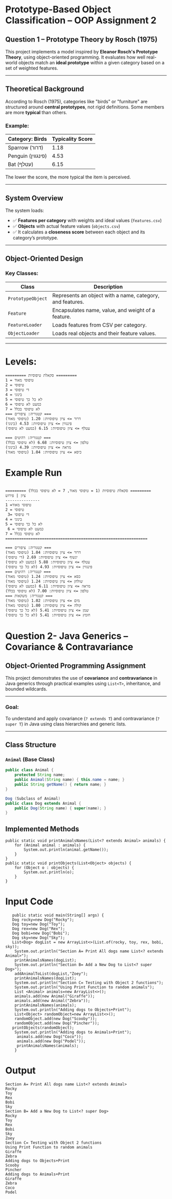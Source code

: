 #  Prototype-Based Object Classification – OOP Assignment 2
##  Question 1 – Prototype Theory by Rosch (1975)

This project implements a model inspired by **Eleanor Rosch's Prototype Theory**, using object-oriented programming. It evaluates how well real-world objects match an **ideal prototype** within a given category based on a set of weighted features.

---

##  Theoretical Background

According to Rosch (1975), categories like "birds" or "furniture" are structured around **central prototypes**, not rigid definitions. Some members are more **typical** than others.

### Example:

| Category: Birds        | Typicality Score |
|------------------------|------------------|
| Sparrow (דרור)         | 1.18             |
| Penguin (פינגווין)     | 4.53             |
| Bat (עטלף)             | 6.15             |

The lower the score, the more typical the item is perceived.

---

##  System Overview

The system loads:
- ✅ **Features per category** with weights and ideal values (`features.csv`)
- ✅ **Objects** with actual feature values (`objects.csv`)
- ✅ It calculates a **closeness score** between each object and its category’s prototype.

---

##  Object-Oriented Design

### Key Classes:
| Class              | Description                                               |
|--------------------|-----------------------------------------------------------|
| `PrototypeObject`  | Represents an object with a name, category, and features. |
| `Feature`          | Encapsulates name, value, and weight of a feature.        |
| `FeatureLoader`    | Loads features from CSV per category.                     |
| `ObjectLoader`     | Loads real objects and their feature values.              |

---
# Levels:
```
========= סקאלת טיפוסיות =========
1 = טיפוסי מאוד
2 = טיפוסי
3 = די טיפוסי
4 = בינוני
5 = לא כל כך טיפוסי
6 = כמעט לא טיפוסי
7 = לא טיפוסי בכלל
=== קטגוריה: ציפורים ===
דרור => ציון טיפוסיות: 1.20 (טיפוסי מאוד)
פינגווין => ציון טיפוסיות: 4.53 (בינוני)
עטלף => ציון טיפוסיות: 6.15 (כמעט לא טיפוסי)

=== קטגוריה: רהיטים ===
טלפון => ציון טיפוסיות: 6.68 (לא טיפוסי בכלל)
מראה => ציון טיפוסיות: 4.39 (בינוני)
כיסא => ציון טיפוסיות: 1.04 (טיפוסי מאוד)
```

# Example Run 

```

========= סקאלת טיפוסיות (1 = טיפוסי מאוד, 7 = לא טיפוסי בכלל) =========
ציון | פירוש
---------------
1 =טיפוסי מאוד
2 = טיפוסי
 3= די טיפוסי
4 = בינוני
5 = לא כל כך טיפוסי
 6 = כמעט לא טיפוסי
7 = לא טיפוסי בכלל
==============================================================

=== קטגוריה: ציפורים ===
דרור => ציון טיפוסיות: 1.04 (טיפוסי מאוד)
ינשוף => ציון טיפוסיות: 2.69 (די טיפוסי)
עטלף => ציון טיפוסיות: 5.88 (כמעט לא טיפוסי)
פינגווין => ציון טיפוסיות: 4.93 (לא כל כך טיפוסי)
=== קטגוריה: רהיטים ===
כסא => ציון טיפוסיות: 1.24 (טיפוסי מאוד)
שולחן => ציון טיפוסיות: 1.24 (טיפוסי מאוד)
מראה => ציון טיפוסיות: 6.11 (כמעט לא טיפוסי)
טלפון => ציון טיפוסיות: 7.00 (לא טיפוסי בכלל)
=== קטגוריה: משקאות ===
מים => ציון טיפוסיות: 1.02 (טיפוסי מאוד)
קולה => ציון טיפוסיות: 1.00 (טיפוסי מאוד)
שמן => ציון טיפוסיות: 5.41 (לא כל כך טיפוסי)
חומץ => ציון טיפוסיות: 5.41 (לא כל כך טיפוסי)

```


# Question 2- Java Generics – Covariance & Contravariance

## Object-Oriented Programming Assignment

This project demonstrates the use of **covariance** and **contravariance** in Java generics through practical examples using `List<T>`, inheritance, and bounded wildcards.

---

### Goal:
To understand and apply covariance (`? extends T`) and contravariance (`? super T`) in Java using class hierarchies and generic lists.

---

## Class Structure

### `Animal` (Base Class)
```java
public class Animal {
    protected String name;
    public Animal(String name) { this.name = name; }
    public String getName() { return name; }
}

Dog (Subclass of Animal)
public class Dog extends Animal {
    public Dog(String name) { super(name); }
}
```
##  Implemented Methods
```
public static void printAnimalsNames(List<? extends Animal> animals) {
    for (Animal animal : animals) {
        System.out.println(animal.getName());
    }
}
public static void printObjects(List<Object> objects) {
    for (Object o : objects) {
        System.out.println(o);
    }
}

```

# Input Code

```
   public static void main(String[] args) {
   Dog rocky=new Dog("Rocky");
   Dog toy=new Dog("Toy");
   Dog rex=new Dog("Rex");
   Dog bobi=new Dog("Bobi");
   Dog sky=new Dog("Sky");
   List<Dog> dogList = new ArrayList<>(List.of(rocky, toy, rex, bobi, sky));
    System.out.println("Section A= Print All dogs name List<? extends Animal>");
    printAnimalsNames(dogList);
    System.out.println("Section B= Add a New Dog to List<? super Dog>");
    addAnimalToList(dogList,"Zoey");
    printAnimalsNames(dogList);
    System.out.println("Section C= Testing with Object 2 functions");
    System.out.println("Using Print Function to random animals");
    List <Animal> animals=new ArrayList<>();
    animals.add(new Animal("Giraffe"));
    animals.add(new Animal("Zebra"));
    printAnimalsNames(animals);
    System.out.println("Adding dogs to Objects+Print");
    List<Object> randomObject=new ArrayList<>();
    randomObject.add(new Dog("Scooby"));
    randomObject.add(new Dog("Pincher"));
   printObjects(randomObject);
    System.out.println("Adding dogs to Animals+Print");
     animals.add(new Dog("Coco"));
     animals.add(new Dog("Podel"));
     printAnimalsNames(animals);
    }
```

# Output

```
Section A= Print All dogs name List<? extends Animal>
Rocky
Toy
Rex
Bobi
Sky
Section B= Add a New Dog to List<? super Dog>
Rocky
Toy
Rex
Bobi
Sky
Zoey
Section C= Testing with Object 2 functions
Using Print Function to random animals
Giraffe
Zebra
Adding dogs to Objects+Print
Scooby
Pincher
Adding dogs to Animals+Print
Giraffe
Zebra
Coco
Podel
```

